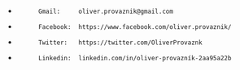 -           Gmail:     oliver.provaznik@gmail.com 
-           Facebook:  https://www.facebook.com/oliver.provaznik/
-           Twitter:   https://twitter.com/OliverProvaznk
-           Linkedin:  linkedin.com/in/oliver-provazník-2aa95a22b

<!---
Oliver-Provayn9k/Oliver-Provayn9k is a ✨ special ✨ repository because its `README.md` (this file) appears on your GitHub profile.
You can click the Preview link to take a look at your changes.
--->
